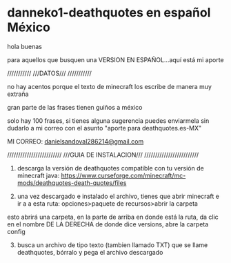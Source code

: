 # danneko1-deathquotes en español México
hola buenas

para aquellos que busquen una VERSION EN ESPAÑOL...aquí está mi aporte

///////////
///DATOS///
///////////

no hay acentos porque el texto de minecraft los escribe de manera muy extraña

gran parte de las frases tienen guiños a méxico

solo hay 100 frases, si tienes alguna sugerencia puedes enviarmela sin dudarlo a mi correo con el asunto "aporte para deathquotes.es-MX"

MI CORREO: danielsandoval286214@gmail.com

/////////////////////////
///GUIA DE INSTALACION///
/////////////////////////

1. descarga la versión de deathquotes compatible con tu versión de minecraft java: https://www.curseforge.com/minecraft/mc-mods/deathquotes-death-quotes/files

2. una vez descargado e instalado el archivo, tienes que abrir minecraft e ir a a esta ruta: opciones>paquete de recursos>abrir la carpeta

esto abrirá una carpeta, en la parte de arriba en donde está la ruta, da clic en el nombre DE LA DERECHA de donde dice versions, abre la carpeta config

3. busca un archivo de tipo texto (tambien llamado TXT) que se llame deathquotes, bórralo y pega el archivo descargado
